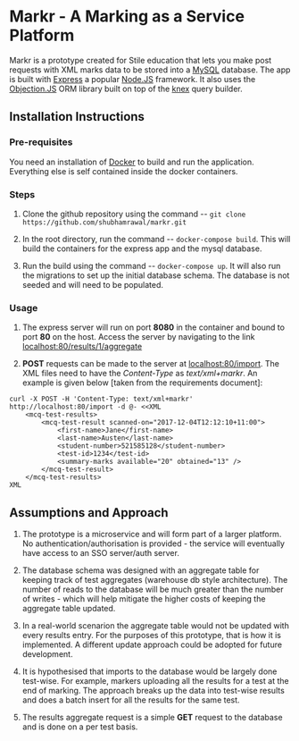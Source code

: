 # Markr - A Marking as a Service Platform

Markr is a prototype created for Stile education that lets you make post requests with XML marks data to be stored into a [MySQL](https://www.mysql.com/) database. The app is built with [Express](https://expressjs.com/) a popular [Node.JS](https://nodejs.org/en/) framework. It also uses the [Objection.JS](https://vincit.github.io/objection.js/) ORM library built on top of the [knex](http://knexjs.org/) query builder.

## Installation Instructions

### Pre-requisites

You need an installation of [Docker](https://www.docker.com/) to build and run the application. Everything else is self contained inside the docker containers.

### Steps

1. Clone the github repository using the command -- `git clone https://github.com/shubhamrawal/markr.git`

2. In the root directory, run the command -- `docker-compose build`. This will build the containers for the express app and the mysql database.

3. Run the build using the command -- `docker-compose up`. It will also run the migrations to set up the initial database schema. The database is not seeded and will need to be populated.

### Usage

1. The express server will run on port **8080** in the container and bound to port **80** on the host. Access the server by navigating to the link <localhost:80/results/1/aggregate>

2. **POST** requests can be made to the server at <localhost:80/import>. The XML files need to have the _Content-Type_ as _text/xml+markr_. An example is given below [taken from the requirements document]:

```
curl -X POST -H 'Content-Type: text/xml+markr' http://localhost:80/import -d @- <<XML
    <mcq-test-results>
        <mcq-test-result scanned-on="2017-12-04T12:12:10+11:00">
            <first-name>Jane</first-name>
            <last-name>Austen</last-name>
            <student-number>521585128</student-number>
            <test-id>1234</test-id>
            <summary-marks available="20" obtained="13" />
        </mcq-test-result>
    </mcq-test-results>
XML
```

## Assumptions and Approach

1. The prototype is a microservice and will form part of a larger platform. No authentication/authorisation is provided - the service will eventually have access to an SSO server/auth server.

2. The database schema was designed with an aggregate table for keeping track of test aggregates (warehouse db style architecture). The number of reads to the database will be much greater than the number of writes - which will help mitigate the higher costs of keeping the aggregate table updated.

3. In a real-world scenarion the aggregate table would not be updated with every results entry. For the purposes of this prototype, that is how it is implemented. A different update approach could be adopted for future development.

4. It is hypothesised that imports to the database would be largely done test-wise. For example, markers uploading all the results for a test at the end of marking. The approach breaks up the data into test-wise results and does a batch insert for all the results for the same test.

5. The results aggregate request is a simple **GET** request to the database and is done on a per test basis.
